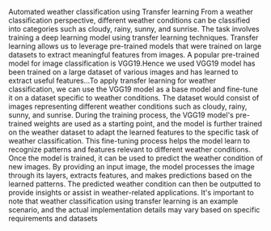 Automated weather classification using Transfer learning From a weather classification perspective, different weather conditions can be classified into categories such as cloudy, rainy, sunny, and sunrise. The task involves training a deep learning model using transfer learning techniques. Transfer learning allows us to leverage pre-trained models that were trained on large datasets to extract meaningful features from images. A popular pre-trained model for image classification is VGG19.Hence we used VGG19 model has been trained on a large dataset of various images and has learned to extract useful features...To apply transfer learning for weather classification, we can use the VGG19 model as a base model and fine-tune it on a dataset specific to weather conditions. The dataset would consist of images representing different weather conditions such as cloudy, rainy, sunny, and sunrise. During the training process, the VGG19 model's pre-trained weights are used as a starting point, and the model is further trained on the weather dataset to adapt the learned features to the specific task of weather classification. This fine-tuning process helps the model learn to recognize patterns and features relevant to different weather conditions. Once the model is trained, it can be used to predict the weather condition of new images. By providing an input image, the model processes the image through its layers, extracts features, and makes predictions based on the learned patterns. The predicted weather condition can then be outputted to provide insights or assist in weather-related applications. It's important to note that weather classification using transfer learning is an example scenario, and the actual implementation details may vary based on specific requirements and datasets
